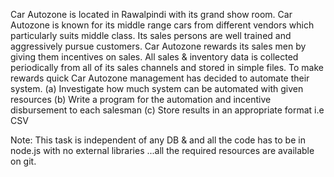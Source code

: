 Car Autozone is located in Rawalpindi with its grand show room. Car Autozone is known for its middle range cars from different vendors which particularly suits middle class. Its sales persons are well trained and aggressively pursue customers. Car Autozone rewards its sales men by giving them incentives on sales. All sales & inventory data is collected periodically from all of its sales channels and stored in simple files. To make rewards quick Car Autozone management has decided to automate their system.
(a)   Investigate how much system can be automated with given resources
(b)   Write a program for the automation and incentive disbursement to each salesman
(c)   Store results in an appropriate format i.e CSV

Note: This task is independent of any DB & and all the code has to be in node.js with no external libraries ...all the required resources are available on git.

